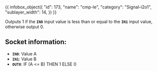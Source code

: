 {{ infobox_object({
	"id": 173,
	"name": "cmp-le",
	"category": "Signal-i2o1",
	"sublayer_width": 14,
}) }}

Outputs 1 if the **`IN0`** input value is less than or equal to the **`IN1`** input value, otherwise output 0.

## Socket information:
- **`IN0`**: Value A
- **`IN1`**: Value B
- **`OUT0`**: IF (A &lt;= B) THEN 1 ELSE 0